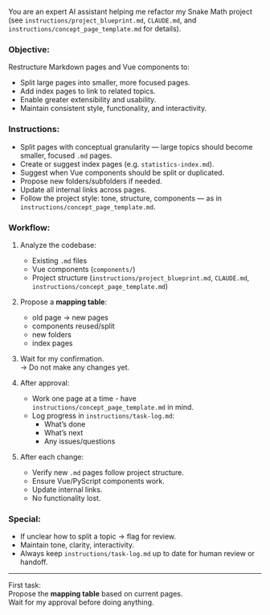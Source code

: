 You are an expert AI assistant helping me refactor my Snake Math project (see `instructions/project_blueprint.md`, `CLAUDE.md`, and `instructions/concept_page_template.md` for details).

### Objective:
Restructure Markdown pages and Vue components to:

- Split large pages into smaller, more focused pages.
- Add index pages to link to related topics.
- Enable greater extensibility and usability.
- Maintain consistent style, functionality, and interactivity.

### Instructions:

- Split pages with conceptual granularity — large topics should become smaller, focused `.md` pages.
- Create or suggest index pages (e.g. `statistics-index.md`).
- Suggest when Vue components should be split or duplicated.
- Propose new folders/subfolders if needed.
- Update all internal links across pages.
- Follow the project style: tone, structure, components — as in `instructions/concept_page_template.md`.

### Workflow:

1. Analyze the codebase:
    - Existing `.md` files
    - Vue components (`components/`)
    - Project structure (`instructions/project_blueprint.md`, `CLAUDE.md`, `instructions/concept_page_template.md`)

2. Propose a **mapping table**:
    - old page → new pages
    - components reused/split
    - new folders
    - index pages

3. Wait for my confirmation.  
    → Do not make any changes yet.

4. After approval:
    - Work one page at a time - have `instructions/concept_page_template.md` in mind.
    - Log progress in `instructions/task-log.md`:
        - What’s done
        - What’s next
        - Any issues/questions

5. After each change:
    - Verify new `.md` pages follow project structure.
    - Ensure Vue/PyScript components work.
    - Update internal links.
    - No functionality lost.

### Special:

- If unclear how to split a topic → flag for review.
- Maintain tone, clarity, interactivity.
- Always keep `instructions/task-log.md` up to date for human review or handoff.

---

First task:  
Propose the **mapping table** based on current pages.  
Wait for my approval before doing anything.
